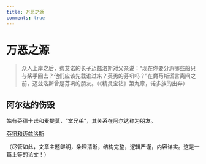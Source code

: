 ```yaml
---
title: 万恶之源
comments: true
---
```

# 万恶之源
>众人上岸之后，费艾诺的长子迈兹洛斯对父亲说：“现在你要分派哪些船只与桨手回去？他们应该先载谁过来？英勇的芬巩吗？”在魔苟斯谎言离间之前，迈兹洛斯曾是芬巩的朋友。（《精灵宝钻》第九章，诺多族的出奔）

## 阿尔达的伤毁
始有芬德卡诺和麦提莫，“堂兄弟”，其关系在阿尔达称为朋友。

[芬巩和迈兹洛斯](https://archiveofourown.org/works/51692149)

（尽管如此，文章主题鲜明，条理清晰，结构完整，逻辑严谨，内容详实。这是一篇上等的论文！）



